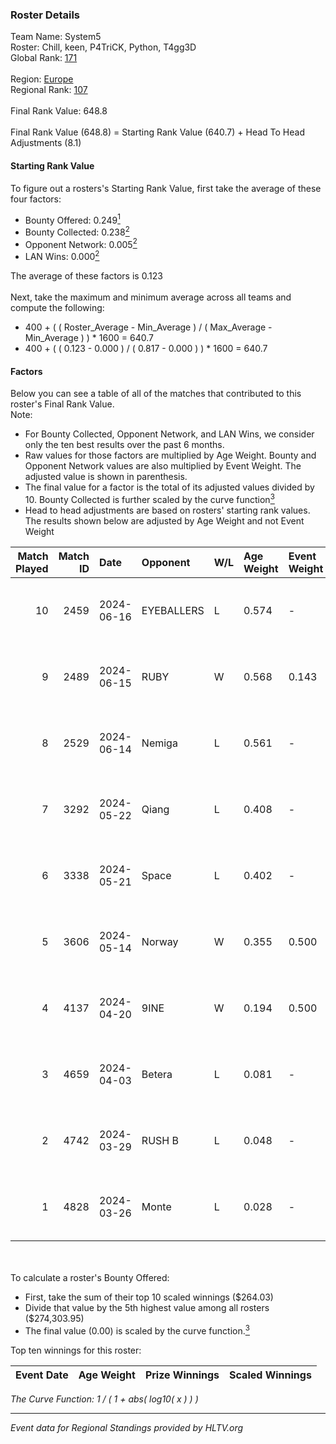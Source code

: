 ### Roster Details<br />
Team Name: System5<br />
Roster: Chill, keen, P4TriCK, Python, T4gg3D<br />
Global Rank: [171](../../standings_global_2024_09_18.md)<br />
<br />
Region: [Europe]( ../../standings_europe_2024_09_18.md)<br />
Regional Rank: [107]( ../../standings_europe_2024_09_18.md)<br />
<br />
Final Rank Value:  648.8<br />
<br />
Final Rank Value (648.8) = Starting Rank Value (640.7) + Head To Head Adjustments (8.1)<br />

#### Starting Rank Value<br />
To figure out a rosters's Starting Rank Value, first take the average of these four factors:<br />
- Bounty Offered: 0.249[<sup>1</sup>](#table2)
- Bounty Collected: 0.238[<sup>2</sup>](#table1)
- Opponent Network: 0.005[<sup>2</sup>](#table1)
- LAN Wins: 0.000[<sup>2</sup>](#table1)

The average of these factors is 0.123<br />
<br />
Next, take the maximum and minimum average across all teams and compute the following:<br />
- 400 + ( ( Roster_Average - Min_Average ) / ( Max_Average - Min_Average ) ) * 1600 = 640.7
- 400 + ( ( 0.123 - 0.000 ) / ( 0.817 - 0.000 ) ) * 1600 = 640.7


#### Factors<br />
Below you can see a table of all of the matches that contributed to this roster's Final Rank Value.<br />
Note:<br />

- For Bounty Collected, Opponent Network, and LAN Wins, we consider only the ten best results over the past 6 months.
- Raw values for those factors are multiplied by Age Weight. Bounty and Opponent Network values are also multiplied by Event Weight. The adjusted value is shown in parenthesis.
- The final value for a factor is the total of its adjusted values divided by 10. Bounty Collected is further scaled by the curve function[<sup>3</sup>](#curveFunction)
- Head to head adjustments are based on rosters' starting rank values. The results shown below are adjusted by Age Weight and not Event Weight
<span id="table1"></span><br />


| Match Played | Match ID | Date       | Opponent   | W/L | Age Weight | Event Weight | Bounty Collected | Opponent Network | LAN Wins  | H2H Adj. | Roster                               |
| -: | -: | :- | :- | :- | :- | :- | :- | :- | :- | -: | :- |
|           10 |     2459 | 2024-06-16 | EYEBALLERS | L   | 0.574      | -            | -                | -                | -         |    -4.96 | Chill, keen, P4TriCK, Python, T4gg3D |
|            9 |     2489 | 2024-06-15 | RUBY       | W   | 0.568      | 0.143        | 0.072 (0.006)    | 0.388 (0.031)    | 0 (0.000) |    14.12 | Chill, keen, P4TriCK, Python, T4gg3D |
|            8 |     2529 | 2024-06-14 | Nemiga     | L   | 0.561      | -            | -                | -                | -         |    -0.95 | Chill, keen, P4TriCK, Python, T4gg3D |
|            7 |     3292 | 2024-05-22 | Qiang      | L   | 0.408      | -            | -                | -                | -         |    -2.59 | Chill, keen, P4TriCK, Python, T4gg3D |
|            6 |     3338 | 2024-05-21 | Space      | L   | 0.402      | -            | -                | -                | -         |    -3.36 | Chill, keen, P4TriCK, Python, T4gg3D |
|            5 |     3606 | 2024-05-14 | Norway     | W   | 0.355      | 0.500        | 0.003 (0.000)    | 0.061 (0.011)    | 0 (0.000) |     5.60 | Chill, keen, P4TriCK, Python, T4gg3D |
|            4 |     4137 | 2024-04-20 | 9INE       | W   | 0.194      | 0.500        | 0.000 (0.000)    | 0.041 (0.004)    | 0 (0.000) |     2.03 | Chill, keen, P4TriCK, Python, T4gg3D |
|            3 |     4659 | 2024-04-03 | Betera     | L   | 0.081      | -            | -                | -                | -         |    -1.26 | Chill, keen, P4TriCK, Python, shadiy |
|            2 |     4742 | 2024-03-29 | RUSH B     | L   | 0.048      | -            | -                | -                | -         |    -0.36 | Chill, keen, P4TriCK, Python, shadiy |
|            1 |     4828 | 2024-03-26 | Monte      | L   | 0.028      | -            | -                | -                | -         |    -0.15 | Chill, keen, krii, P4TriCK, Python   |

<br />
<span id="table2"></span><br />
To calculate a roster's Bounty Offered:<br />

- First, take the sum of their top 10 scaled winnings ($264.03)
- Divide that value by the 5th highest value among all rosters ($274,303.95)
- The final value (0.00) is scaled by the curve function.[<sup>3</sup>](#curveFunction)

Top ten winnings for this roster:<br />

| Event Date | Age Weight | Prize Winnings | Scaled Winnings |
| :- | -: | :- | :- |


<span id="curveFunction"></span>_The Curve Function: 1 / ( 1 + abs( log10( x ) ) )_<br />

---
_Event data for Regional Standings provided by HLTV.org_<br />
